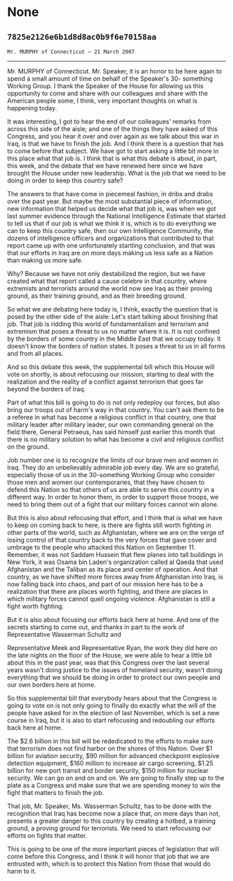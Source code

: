 # None
## `7825e2126e6b1d8d8ac0b9f6e70158aa`
`Mr. MURPHY of Connecticut — 21 March 2007`

---


Mr. MURPHY of Connecticut. Mr. Speaker, it is an honor to be here 
again to spend a small amount of time on behalf of the Speaker's 30-
something Working Group. I thank the Speaker of the House for allowing 
us this opportunity to come and share with our colleagues and share 
with the American people some, I think, very important thoughts on what 
is happening today.

It was interesting, I got to hear the end of our colleagues' remarks 
from across this side of the aisle; and one of the things they have 
asked of this Congress, and you hear it over and over again as we talk 
about this war in Iraq, is that we have to finish the job. And I think 
there is a question that has to come before that subject. We have got 
to start asking a little bit more in this place what that job is. I 
think that is what this debate is about, in part, this week, and the 
debate that we have renewed here since we have brought the House under 
new leadership. What is the job that we need to be doing in order to 
keep this country safe?

The answers to that have come in piecemeal fashion, in dribs and 
drabs over the past year. But maybe the most substantial piece of 
information, new information that helped us decide what that job is, 
was when we got last summer evidence through the National Intelligence 
Estimate that started to tell us that if our job is what we think it 
is, which is to do everything we can to keep this country safe, then 
our own Intelligence Community, the dozens of intelligence officers and 
organizations that contributed to that report came up with one 
unfortunately startling conclusion, and that was that our efforts in 
Iraq are on more days making us less safe as a Nation than making us 
more safe.

Why? Because we have not only destabilized the region, but we have 
created what that report called a cause celebre in that country, where 
extremists and terrorists around the world now see Iraq as their 
proving ground, as their training ground, and as their breeding ground.

So what we are debating here today is, I think, exactly the question 
that is posed by the other side of the aisle: Let's start talking about 
finishing that job. That job is ridding this world of fundamentalism 
and terrorism and extremism that poses a threat to us no matter where 
it is. It is not confined by the borders of some country in the Middle 
East that we occupy today. It doesn't know the borders of nation 
states. It poses a threat to us in all forms and from all places.

And so this debate this week, the supplemental bill which this House 
will vote on shortly, is about refocusing our mission, starting to deal 
with the realization and the reality of a conflict against terrorism 
that goes far beyond the borders of Iraq.

Part of what this bill is going to do is not only redeploy our 
forces, but also bring our troops out of harm's way in that country. 
You can't ask them to be a referee in what has become a religious 
conflict in that country, one that military leader after military 
leader, our own commanding general on the field there, General 
Petraeus, has said himself just earlier this month that there is no 
military solution to what has become a civil and religious conflict on 
the ground.

Job number one is to recognize the limits of our brave men and women 
in Iraq. They do an unbelievably admirable job every day. We are so 
grateful, especially those of us in the 30-something Working Group who 
consider those men and women our contemporaries, that they have chosen 
to defend this Nation so that others of us are able to serve this 
country in a different way. In order to honor them, in order to support 
those troops, we need to bring them out of a fight that our military 
forces cannot win alone.

But this is also about refocusing that effort, and I think that is 
what we have to keep on coming back to here, is there are fights still 
worth fighting in other parts of the world, such as Afghanistan, where 
we are on the verge of losing control of that country back to the very 
forces that gave cover and umbrage to the people who attacked this 
Nation on September 11. Remember, it was not Saddam Hussein that flew 
planes into tall buildings in New York, it was Osama bin Laden's 
organization called al Qaeda that used Afghanistan and the Taliban as 
its place and center of operation. And that country, as we have shifted 
more forces away from Afghanistan into Iraq, is now falling back into 
chaos, and part of our mission here has to be a realization that there 
are places worth fighting, and there are places in which military 
forces cannot quell ongoing violence. Afghanistan is still a fight 
worth fighting.

But it is also about focusing our efforts back here at home. And one 
of the secrets starting to come out, and thanks in part to the work of 
Representative Wasserman Schultz and


Representative Meek and Representative Ryan, the work they did here on 
the late nights on the floor of the House, we were able to hear a 
little bit about this in the past year, was that this Congress over the 
last several years wasn't doing justice to the issues of homeland 
security, wasn't doing everything that we should be doing in order to 
protect our own people and our own borders here at home.


So this supplemental bill that everybody hears about that the 
Congress is going to vote on is not only going to finally do exactly 
what the will of the people have asked for in the election of last 
November, which is set a new course in Iraq, but it is also to start 
refocusing and redoubling our efforts back here at home.

The $2.6 billion in this bill will be rededicated to the efforts to 
make sure that terrorism does not find harbor on the shores of this 
Nation. Over $1 billion for aviation security, $90 million for advanced 
checkpoint explosive detection equipment, $160 million to increase air 
cargo screening, $1.25 billion for new port transit and border 
security, $150 million for nuclear security. We can go on and on and 
on. We are going to finally step up to the plate as a Congress and make 
sure that we are spending money to win the fight that matters to finish 
the job.

That job, Mr. Speaker, Ms. Wasserman Schultz, has to be done with the 
recognition that Iraq has become now a place that, on more days than 
not, presents a greater danger to this country by creating a hotbed, a 
training ground, a proving ground for terrorists. We need to start 
refocusing our efforts on fights that matter.

This is going to be one of the more important pieces of legislation 
that will come before this Congress, and I think it will honor that job 
that we are entrusted with, which is to protect this Nation from those 
that would do harm to it.